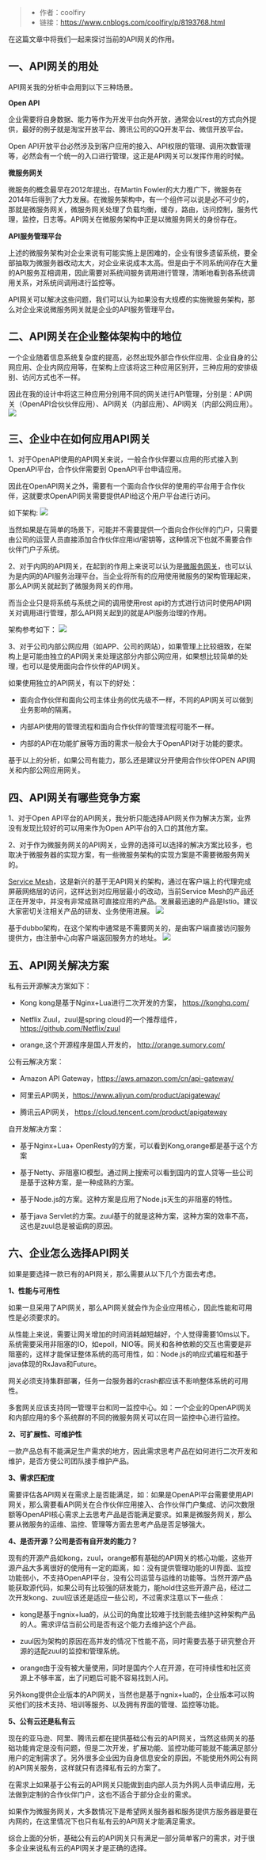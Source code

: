 > - 作者：coolfiry
> - 链接：https://www.cnblogs.com/coolfiry/p/8193768.html

在这篇文章中将我们一起来探讨当前的API网关的作用。

一、API网关的用处
----------

API网关我的分析中会用到以下三种场景。

**Open API**

企业需要将自身数据、能力等作为开发平台向外开放，通常会以rest的方式向外提供，最好的例子就是淘宝开放平台、腾讯公司的QQ开发平台、微信开放平台。

Open API开放平台必然涉及到客户应用的接入、API权限的管理、调用次数管理等，必然会有一个统一的入口进行管理，这正是API网关可以发挥作用的时候。

**微服务网关**

微服务的概念最早在2012年提出，在Martin Fowler的大力推广下，微服务在2014年后得到了大力发展。在微服务架构中，有一个组件可以说是必不可少的，那就是微服务网关，微服务网关处理了负载均衡，缓存，路由，访问控制，服务代理，监控，日志等。API网关在微服务架构中正是以微服务网关的身份存在。

**API服务管理平台**

上述的微服务架构对企业来说有可能实施上是困难的，企业有很多遗留系统，要全部抽取为微服务器改动太大，对企业来说成本太高。但是由于不同系统间存在大量的API服务互相调用，因此需要对系统间服务调用进行管理，清晰地看到各系统调用关系，对系统间调用进行监控等。

API网关可以解决这些问题，我们可以认为如果没有大规模的实施微服务架构，那么对企业来说微服务网关就是企业的API服务管理平台。

二、API网关在企业整体架构中的地位
------------------

一个企业随着信息系统复杂度的提高，必然出现外部合作伙伴应用、企业自身的公网应用、企业内网应用等，在架构上应该将这三种应用区别开，三种应用的安排级别、访问方式也不一样。

因此在我的设计中将这三种应用分别用不同的网关进行API管理，分别是：API网关（OpenAPI合伙伙伴应用）、API网关（内部应用）、API网关（内部公网应用）。
![](/img/19895418-4d9152c2f111f45b.jpeg)

三、企业中在如何应用API网关
---------------

1、对于OpenAPI使用的API网关来说，一般合作伙伴要以应用的形式接入到OpenAPI平台，合作伙伴需要到 OpenAPI平台申请应用。

因此在OpenAPI网关之外，需要有一个面向合作伙伴的使用的平台用于合作伙伴，这就要求OpenAPI网关需要提供API给这个用户平台进行访问。

如下架构:
![](/img/19895418-4440b9f5f65ac072.jpeg)

当然如果是在简单的场景下，可能并不需要提供一个面向合作伙伴的门户，只需要由公司的运营人员直接添加合作伙伴应用id/密钥等，这种情况下也就不需要合作伙伴门户子系统。

2、对于内网的API网关，在起到的作用上来说可以认为是[微服务网关](https://links.jianshu.com/go?to=http%3A%2F%2Fmp.weixin.qq.com%2Fs%3F__biz%3DMzI4Njc5NjM1NQ%3D%3D%26mid%3D2247488453%26idx%3D2%26sn%3D1d43c2d5932d414d358b101481b937e3%26chksm%3Debd62ce9dca1a5ff3aa88fcd127810bf4865d58f0f46f9bd5708c8772fa3f61a716c068dea09%26scene%3D21%23wechat_redirect)，也可以认为是内网的API服务治理平台。当企业将所有的应用使用微服务的架构管理起来，那么API网关就起到了微服务网关的作用。

而当企业只是将系统与系统之间的调用使用rest api的方式进行访问时使用API网关对调用进行管理，那么API网关起到的就是API服务治理的作用。

架构参考如下：
![](/img/19895418-f7bbce5099d97e6f.jpeg)

3、对于公司内部公网应用（如APP、公司的网站），如果管理上比较细致，在架构上是可能由独立的API网关来处理这部分内部公网应用，如果想比较简单的处理，也可以是使用面向合作伙伴的API网关。

如果使用独立的API网关，有以下的好处：

*   面向合作伙伴和面向公司主体业务的优先级不一样，不同的API网关可以做到业务影响的隔离。
    
*   内部API使用的管理流程和面向合作伙伴的管理流程可能不一样。
    
*   内部的API在功能扩展等方面的需求一般会大于OpenAPI对于功能的要求。
    

基于以上的分析，如果公司有能力，那么还是建议分开使用合作伙伴OPEN API网关和内部公网应用网关。

四、API网关有哪些竞争方案
--------------

1、对于Open API平台的API网关，我分析只能选择API网关作为解决方案，业界没有发现比较好的可以用来作为Open API平台的入口的其他方案。

2、对于作为微服务网关的API网关，业界的选择可以选择的解决方案比较多，也取决于微服务器的实现方案，有一些微服务架构的实现方案是不需要微服务网关的。

[Service Mesh](https://links.jianshu.com/go?to=http%3A%2F%2Fmp.weixin.qq.com%2Fs%3F__biz%3DMzI4Njc5NjM1NQ%3D%3D%26mid%3D2247488866%26idx%3D2%26sn%3D732d46f04a15d001b1f2cfad8bcf189a%26chksm%3Debd62a4edca1a358049e37d9bed8822d0cea9537f7f0b4b52a781869d3ce7eb803dfb08c6437%26scene%3D21%23wechat_redirect)，这是新兴的基于无API网关的架构，通过在客户端上的代理完成屏蔽网络层的访问，这样达到对应用层最小的改动，当前Service Mesh的产品还正在开发中，并没有非常成熟可直接应用的产品。发展最迅速的产品是Istio。建议大家密切关注相关产品的研发、业务使用进展。
![](/img/19895418-e67793bcbd4b426d.jpeg)

基于dubbo架构，在这个架构中通常是不需要网关的，是由客户端直接访问服务提供方，由注册中心向客户端返回服务方的地址。
![](/img/19895418-eee3acabe83b2a09.jpeg)

五、API网关解决方案
-----------

私有云开源解决方案如下：

- Kong kong是基于Nginx+Lua进行二次开发的方案， https://konghq.com/

- Netflix Zuul，zuul是spring cloud的一个推荐组件，https://github.com/Netflix/zuul

- orange,这个开源程序是国人开发的， http://orange.sumory.com/

公有云解决方案：

- Amazon API Gateway，https://aws.amazon.com/cn/api-gateway/

- 阿里云API网关，https://www.aliyun.com/product/apigateway/

- 腾讯云API网关， https://cloud.tencent.com/product/apigateway

自开发解决方案：

*   基于Nginx+Lua+ OpenResty的方案，可以看到Kong,orange都是基于这个方案
    
*   基于Netty、非阻塞IO模型。通过网上搜索可以看到国内的宜人贷等一些公司是基于这种方案，是一种成熟的方案。
    
*   基于Node.js的方案。这种方案是应用了Node.js天生的非阻塞的特性。
    
*   基于java Servlet的方案。zuul基于的就是这种方案，这种方案的效率不高，这也是zuul总是被诟病的原因。
    

六、企业怎么选择API网关
-------------

如果是要选择一款已有的API网关，那么需要从以下几个方面去考虑。

**1、性能与可用性**

如果一旦采用了API网关，那么API网关就会作为企业应用核心，因此性能和可用性是必须要求的。

从性能上来说，需要让网关增加的时间消耗越短越好，个人觉得需要10ms以下。系统需要采用非阻塞的IO，如epoll，NIO等。网关和各种依赖的交互也需要是非阻塞的，这样才能保证整体系统的高可用性，如：Node.js的响应式编程和基于java体现的RxJava和Future。

网关必须支持集群部署，任务一台服务器的crash都应该不影响整体系统的可用性。

多套网关应该支持同一管理平台和同一监控中心。如：一个企业的OpenAPI网关和内部应用的多个系统群的不同的微服务网关可以在同一监控中心进行监控。

**2、可扩展性、可维护性**

一款产品总有不能满足生产需求的地方，因此需求思考产品在如何进行二次开发和维护，是否方便公司团队接手维护产品。

**3、需求匹配度**

需要评估各API网关在需求上是否能满足，如：如果是OpenAPI平台需要使用API网关，那么需要看API网关在合作伙伴应用接入、合作伙伴门户集成、访问次数限额等OpenAPI核心需求上去思考产品是否能满足要求。如果是微服务网关，那么要从微服务的运维、监控、管理等方面去思考产品是否足够强大。

**4、是否开源？公司是否有自开发的能力？**

现有的开源产品如kong，zuul，orange都有基础的API网关的核心功能，这些开源产品大多离很好的使用有一定的距离，如：没有提供管理功能的UI界面、监控功能弱小，不支持OpenAPI平台，没有公司运营与运维的功能等。当然开源产品能获取源代码，如果公司有比较强的研发能力，能hold住这些开源产品，经过二次开发kong、zuul应该还是适应一些公司，不过需求注意以下一些点：

*   kong是基于ngnix+lua的，从公司的角度比较难于找到能去维护这种架构产品的人。需求评估当前公司是否有这个能力去维护这个产品。
    
*   zuul因为架构的原因在高并发的情况下性能不高，同时需要去基于研究整合开源的适配zuul的监控和管理系统。
    
*   orange由于没有被大量使用，同时是国内个人在开源，在可持续性和社区资源上不够丰富，出了问题后可能不容易找到人问。
    

另外kong提供企业版本的API网关，当然也是基于ngnix+lua的，企业版本可以购买他们的技术支持、培训等服务、以及拥有界面的管理、监控等功能。

**5、公有云还是私有云**

现在的亚马逊、阿里、腾讯云都在提供基础公有云的API网关，当然这些网关的基础功能肯定是没有问题，但是二次开发，扩展功能、监控功能可能就不能满足部分用户的定制需求了。另外很多企业因为自身信息安全的原因，不能使用外网公有网的API网关服务，这样就只有选择私有云的方案了。

在需求上如果基于公有云的API网关只能做到由内部人员为外网人员申请应用，无法做到定制的合作伙伴门户，这也不适合于部分企业的需求。

如果作为微服务网关，大多数情况下是希望网关服务器和服务提供方服务器是要在内网的，在这里情况下也只有私有云的API网关才能满足需求。

综合上面的分析，基础公有云的API网关只有满足一部分简单客户的需求，对于很多企业来说私有云的API网关才是正确的选择。